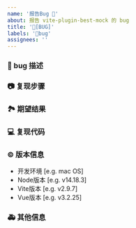 ```yaml
---
name: '报告Bug 🐛'
about: 报告 vite-plugin-best-mock 的 bug
title: '🐛[BUG]'
labels: '🐛bug'
assignees: ''
---
```


### 🐛 bug 描述

<!-- 详细地描述 bug，让大家都能理解 -->

### 📷 复现步骤

<!-- 清晰描述复现步骤，让别人也能看到问题 -->

### 🏞 期望结果

<!-- 描述你原本期望看到的结果 -->

### 💻 复现代码

<!-- 提供可复现的代码，仓库，或线上示例 -->

### © 版本信息

- 开发环境 [e.g. mac OS]
- Node版本 [e.g. v14.18.3]
- Vite版本 [e.g. v2.9.7]
- Vue版本 [e.g. v3.2.25]

### 🚑 其他信息

<!-- 如截图等其他信息可以贴在这里 -->
